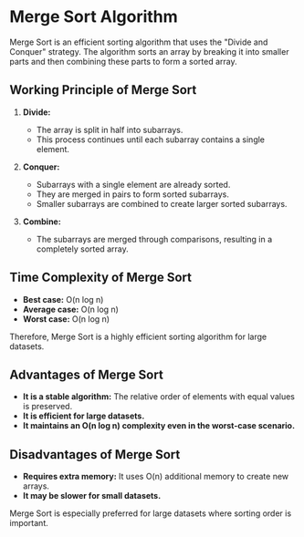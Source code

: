 # Merge Sort Algorithm

Merge Sort is an efficient sorting algorithm that uses the "Divide and Conquer" strategy. The algorithm sorts an array by breaking it into smaller parts and then combining these parts to form a sorted array.

## Working Principle of Merge Sort

1. **Divide:**
   - The array is split in half into subarrays.
   - This process continues until each subarray contains a single element.

2. **Conquer:**
   - Subarrays with a single element are already sorted.
   - They are merged in pairs to form sorted subarrays.
   - Smaller subarrays are combined to create larger sorted subarrays.

3. **Combine:**
   - The subarrays are merged through comparisons, resulting in a completely sorted array.

## Time Complexity of Merge Sort

- **Best case:** O(n log n)
- **Average case:** O(n log n)
- **Worst case:** O(n log n)

Therefore, Merge Sort is a highly efficient sorting algorithm for large datasets.

## Advantages of Merge Sort

- **It is a stable algorithm:** The relative order of elements with equal values is preserved.
- **It is efficient for large datasets.**
- **It maintains an O(n log n) complexity even in the worst-case scenario.**

## Disadvantages of Merge Sort

- **Requires extra memory:** It uses O(n) additional memory to create new arrays.
- **It may be slower for small datasets.**

Merge Sort is especially preferred for large datasets where sorting order is important.

